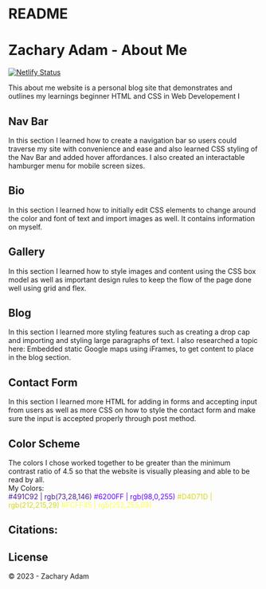 # README
# Zachary Adam - About Me

[![Netlify Status](https://api.netlify.com/api/v1/badges/9c91eae3-5003-4eae-8ee8-2bfd117d27b9/deploy-status)](https://app.netlify.com/sites/about-me-zackadam0-1/deploys)

This about me website is a personal blog site that demonstrates and outlines my learnings beginner HTML and CSS in Web Developement I

## Nav Bar
In this section I learned how to create a navigation bar so users could traverse my site with convenience and ease and also learned CSS styling of the Nav Bar and added hover affordances. I also created an interactable hamburger menu for mobile screen sizes.

## Bio
In this section I learned how to initially edit CSS elements to change around the color and font of text and import images as well. It contains information on myself.

## Gallery
In this section I learned how to style images and content using the CSS box model as well as important design rules to keep the flow of the page done well using grid and flex. 

## Blog
In this section I learned more styling features such as creating a drop cap and importing and styling large paragraphs of text. I also researched a topic here: Embedded static Google maps using iFrames, to get content to place in the blog section.

## Contact Form
In this section I learned more HTML for adding in forms and accepting input from users as well as more CSS on how to style the contact form and make sure the input is accepted properly through post method. 

## Color Scheme
The colors I chose worked together to be greater than the minimum contrast ratio of 4.5 so that the website is visually pleasing and able to be read by all.  
My Colors:  
<span style="color:#491C92">#491C92 | rgb(73,28,146)</span>
<span style="color:#6200FF">#6200FF | rgb(98,0,255)</span> 
<span style="color:#D4D71D">#D4D71D | rgb(212,215,29)</span> 
<span style="color:#FCFF45">#FCFF45 | rgb(252,255,69)</span>     


## Citations:

## License

&copy; 2023 - Zachary Adam
